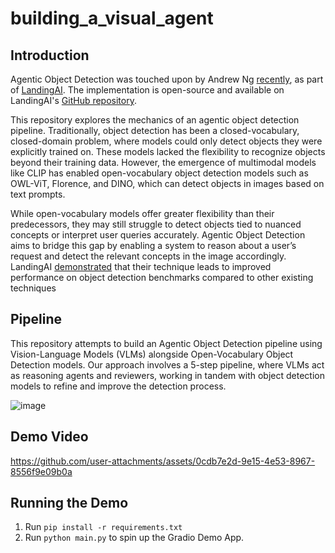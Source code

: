 # building_a_visual_agent

## Introduction

Agentic Object Detection was touched upon by Andrew Ng [recently](https://www.linkedin.com/posts/andrewyng_introducing-agentic-object-detection-given-activity-7293302466249441280-GxAl?utm_source=share&utm_medium=member_desktop&rcm=ACoAABug4sMBXeiiqK6sYTENlHV1ZZl1T1l5neM), as part of [LandingAI](https://va.landing.ai/demo/agentic-od). The implementation is open-source and available on LandingAI's [GitHub repository](https://github.com/landing-ai/vision-agent).

This repository explores the mechanics of an agentic object detection pipeline. Traditionally, object detection has been a closed-vocabulary, closed-domain problem, where models could only detect objects they were explicitly trained on. These models lacked the flexibility to recognize objects beyond their training data. However, the emergence of multimodal models like CLIP has enabled open-vocabulary object detection models such as OWL-ViT, Florence, and DINO, which can detect objects in images based on text prompts.

While open-vocabulary models offer greater flexibility than their predecessors, they may still struggle to detect objects tied to nuanced concepts or interpret user queries accurately. Agentic Object Detection aims to bridge this gap by enabling a system to reason about a user’s request and detect the relevant concepts in the image accordingly. LandingAI [demonstrated](https://landing.ai/agentic-object-detection) that their technique leads to improved performance on object detection benchmarks compared to other existing techniques

## Pipeline

This repository attempts to build an Agentic Object Detection pipeline using Vision-Language Models (VLMs) alongside Open-Vocabulary Object Detection models. Our approach involves a 5-step pipeline, where VLMs act as reasoning agents and reviewers, working in tandem with object detection models to refine and improve the detection process.

![image](https://github.com/user-attachments/assets/8bb2f6f2-9798-4f9e-a301-19a66c49dc66)

## Demo Video

https://github.com/user-attachments/assets/0cdb7e2d-9e15-4e53-8967-8556f9e09b0a

## Running the Demo
1. Run `pip install -r requirements.txt`
2. Run `python main.py` to spin up the Gradio Demo App.



